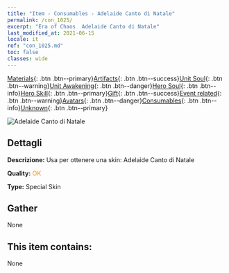 ```yaml
---
title: "Item - Consumables - Adelaide Canto di Natale"
permalink: /con_1025/
excerpt: "Era of Chaos  Adelaide Canto di Natale"
last_modified_at: 2021-06-15
locale: it
ref: "con_1025.md"
toc: false
classes: wide
---
```

 [Materials](/ItemsIT/){: .btn .btn--primary}[Artifacts](/ItemsIT/Artifacts/){: .btn .btn--success}[Unit Soul](/ItemsIT/UnitSoul/){: .btn .btn--warning}[Unit Awakening](/ItemsIT/UnitAwakening/){: .btn .btn--danger}[Hero Soul](/ItemsIT/HeroSoul/){: .btn .btn--info}[Hero Skill](/ItemsIT/HeroSkill/){: .btn .btn--primary}[Gift](/ItemsIT/Gift/){: .btn .btn--success}[Event related](/ItemsIT/Events/){: .btn .btn--warning}[Avatars](/ItemsIT/Avatars/){: .btn .btn--danger}[Consumables](/ItemsIT/Consumables/){: .btn .btn--info}[Unknown](/ItemsIT/Unknown/){: .btn .btn--primary}

 ![Adelaide Canto di Natale](/images/h/h_Adelaide6.jpg)

## Dettagli
 **Descrizione:** Usa per ottenere una skin: Adelaide Canto di Natale

 **Quality:** <span style="color: #FF8C00">OK</span>

 **Type:** Special Skin

## Gather

  None

## This item contains:

  None

